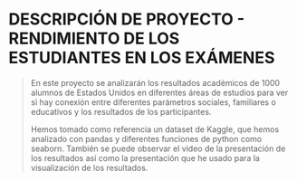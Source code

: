 # DESCRIPCIÓN DE PROYECTO - RENDIMIENTO DE LOS ESTUDIANTES EN LOS EXÁMENES

> En este proyecto se analizarán los resultados académicos de 1000 alumnos de Estados Unidos en diferentes áreas de estudios para ver si hay conexión entre diferentes parámetros sociales, familiares o educativos y los resultados de los participantes.
>
> 
> Hemos tomado como referencia un dataset de Kaggle, que hemos analizado con pandas y diferentes funciones de python como seaborn. También se puede observar el video de la presentación de los resultados así como la presentación que he usado para la visualización de los resultados.
